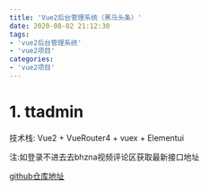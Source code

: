 ```yaml
---
title: 'Vue2后台管理系统（黑马头条）'
date: 2020-08-02 21:12:30
tags:
- 'vue2后台管理系统'
- 'vue2项目'
categories:
- 'vue2项目'
---
```


# 1.  ttadmin
技术栈: Vue2 + VueRouter4 + vuex + Elementui 

注:如登录不进去去bhzna视频评论区获取最新接口地址

[github仓库地址](https://gitee.com/flower-wei/vue_shop_2021558)
